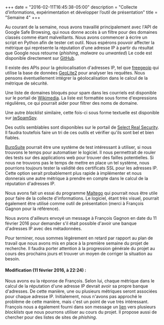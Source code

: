 +++
date = "2016-02-11T16:45:38-05:00"
description = "Collecte d’informations, expérimentation et développer l’outil de présentation"
title = "Semaine 4"
+++

Au courant de la semaine, nous avons travaillé principalement avec l'API de Google Safe Browsing, qui nous donne accès à un filtre pour des domaines classés comme étant malveillants. Nous avons commencer à écrire un script en Python afin de tester cet outil. Nous espérons pouvoir affecter la métrique qui représente la réputation d'une adresse IP à partir du résultat que Google nous retourne (*phishing*, *malware* ou *unwanted*) Le code est disponible directement sur [GitHub](https://github.com/Dominionized/anonymoustre).

Il existe des APIs pour la géolocalisation d'adresses IP, tel que [freegeoip](http://freegeoip.net/) qui utilise la base de données [GeoLite2](http://dev.maxmind.com/geoip/geoip2/geolite2/) pour analyser les requêtes. Nous pensons éventuellement intégrer la géolocalisation dans le calcul de la métrique de sécurité.

Une liste de domaines bloqués pour spam dans les courriels est disponible sur le portail de [Wikimedia](https://meta.wikimedia.org/wiki/Spam_blacklist). La liste est formattée sous forme d'expressions régulières, ce qui pourrait aider pour filtrer des noms de domaine.

Une autre *blacklist* similaire, cette fois-ci sous forme textuelle est disponible sur [jwSpamSpy](http://www.joewein.de/sw/spam-bl-s.htm).

Des outils semblables sont disponibles sur le portail de [Select Real Security](http://www.selectrealsecurity.com/public-block-lists). Il faudra toutefois faire un tri de ces outils et vérifier qu'ils sont bel et bien fiables.

[BurpSuite](https://portswigger.net/burp/) pourrait être une système de test intéressant à utiliser, si nous trouvons le temps pour automatiser le logiciel. Il nous permettrait de rouler des tests sur des applications web pour trouver des failles potentielles. Si nous ne trouvons pas le temps de mettre en place un tel système, nous pourrions toujours tester la validité des certificats SSL pour les adresses IP. Cette option serait probablement plus rapide à implémenter et nous donnerais une autre métrique à prendre en compte dans le calcul de la réputation d'adresses IP.

Nous avons fait un essai du programme [Maltego](https://www.paterva.com/web6/) qui pourrait nous être utile pour faire de la collecte d'informations. Le logiciel, étant très visuel, pourrait également être utilisé comme outil de présentation (merci à François Gagnon pour la référence). 

Nous avons d'ailleurs envoyé un message à François Gagnon en date du 11 février 2016 pour demander s'il était possible d'avoir une banque d'adresses IP avec des métadonnées.

Pour terminer, nous sommes légèrement en retard par rapport au plan de travail que nous avons mis en place à la première semaine du projet de recherche. Il faudra porter attention à la progression générale du projet au cours des prochains jours et trouver un moyen de corriger la situation au besoin.

#### Modification (11 février 2016, à 22:24) :
Nous avons eu la réponse de François. Selon lui, chaque métrique dans le calcul de la réputation d'une adresse IP devrait avoir sa propre banque d'adresses. De cette manière, une ou plusieurs métriques seront associées pour chaque adresse IP. Initialement, nous n'avons pas approché le problème de cette manière, mais c'est un point de vue très intéressant. François nous a également fourni dans son message un [lien](https://zeltser.com/malicious-ip-blocklists/) vers plusieurs *blocklists* que nous pourrons utiliser au cours du projet. Il propose aussi de chercher pour des listes de sites de *phishing*. 
